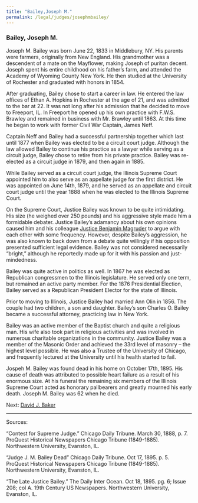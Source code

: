 ```yaml
---
title: "Bailey,Joseph M."
permalink: /legal/judges/josephmbailey/
---
```


### Bailey, Joseph M.

Joseph M. Bailey was born June 22, 1833 in Middlebury, NY. His parents were farmers, originally from New England. His grandmother was a descendent of a mate on the Mayflower, making Joseph of puritan decent. Joseph spent his entire childhood on his father’s farm, and attended the Academy of Wyoming County New York. He then studied at the University of Rochester and graduated with honors in 1854.

After graduating, Bailey chose to start a career in law. He entered the law offices of Ethan A. Hopkins in Rochester at the age of 21, and was admitted to the bar at 22. It was not long after his admission that he decided to move to Freeport, IL. In Freeport he opened up his own practice with F.W.S. Brawley and remained in business with Mr. Brawley until 1863. At this time he began to work with former Civil War Captain, James Neff. 

Captain Neff and Bailey had a successful partnership together which last until 1877 when Bailey was elected to be a circuit court judge. Although the law allowed Bailey to continue his practice as a lawyer while serving as a circuit judge, Bailey chose to retire from his private practice. Bailey was re-elected as a circuit judge in 1879, and then again in 1885. 

While Bailey served as a circuit court judge, the Illinois Supreme Court appointed him to also serve as an appellate judge for the first district. He was appointed on June 14th, 1879, and he served as an appellate and circuit court judge until the year 1888 when he was elected to the Illinois Supreme Court.

On the Supreme Court, Justice Bailey was known to be quite intimidating. His size (he weighed over 250 pounds) and his aggressive style made him a formidable debater. Justice Bailey’s adamancy about his own opinions caused him and his colleague [Justice Benjamin Magruder](/legal/judges/benjamindrakemagruder/) to argue with each other with some frequency. However, despite Bailey’s aggression, he was also known to back down from a debate quite willingly if his opposition presented sufficient legal evidence. Bailey was not considered necessarily “bright,” although he reportedly made up for it with his passion and just-mindedness. 

Bailey was quite active in politics as well. In 1867 he was elected as Republican congressmen to the Illinois legislature. He served only one term, but remained an active party member. For the 1876 Presidential Election, Bailey served as a Republican President Elector for the state of Illinois. 

Prior to moving to Illinois, Justice Bailey had married Ann Olin in 1856. The couple had two children, a son and daughter. Bailey’s son Charles O. Bailey became a successful attorney, practicing law in New York. 

Bailey was an active member of the Baptist church and quite a religious man. His wife also took part in religious activities and was involved in numerous charitable organizations in the community. Justice Bailey was a member of the Masonic Order and achieved the 33rd level of masonry – the highest level possible. He was also a Trustee of the University of Chicago, and frequently lectured at the University until his health started to fail.

Jospeh M. Bailey was found dead in his home on October 17th, 1895. His cause of death was attributed to possible heart failure as a result of his enormous size. At his funeral the remaining six members of the Illinois Supreme Court acted as honorary pallbearers and greatly mourned his early death. Joseph M. Bailey was 62 when he died.

Next:  [David J. Baker](/legal/judges/davidjbaker)

---
Sources:

“Contest for Supreme Judge.” Chicago Daily Tribune. March 30, 1888, p. 7. ProQuest Historical Newspapers Chicago Tribune (1849-1885). Northwestern University, Evanston, IL.

“Judge J. M. Bailey Dead” Chicago Daily Tribune. Oct 17, 1895. p. 5. ProQuest Historical Newspapers Chicago Tribune (1849-1885). Northwestern University, Evanston, IL.

“The Late Justice Bailey.” The Daily Inter Ocean. Oct 18, 1895. pg. 6; Issue 208; col A. 19th Century US Newspapers. Northwestern University, Evanston, IL.